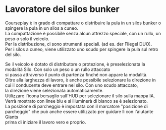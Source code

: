 # Lavoratore del silos bunker
  
Courseplay è in grado di compattare o distribuire la pula in un silos bunker o spingere la pula in un silos a cuneo.  
La compattazione è possibile senza alcun attrezzo speciale, con un rullo, un peso o solo il veicolo.  
Per la distribuzione, ci sono strumenti speciali. (ad es. der Fliegel DUO).  
Per i silos a cuneo, viene utilizzato uno scudo per spingere la pula sul retro del silo.  

  
Se il veicolo è dotato di distributore o protezione, è preselezionata la modalità Silo. Con solo un peso o un rullo attaccato  
si passa attraverso il punto di partenza finché non appare la modalità.  
Oltre alla larghezza di lavoro, è anche possibile selezionare la direzione in cui il conducente deve entrare nel silo. Con uno scudo attaccato,  
la direzione viene selezionata automaticamente.  
Utilizzare l'icona bersaglio sull'HUD per selezionare il silo sulla mappa IA. Verrà mostrato con linee blu e si illuminerà di bianco se è selezionato.  
La posizione di parcheggio è impostata con il marcatore "posizione di parcheggio" che può anche essere utilizzato per guidare lì con l'aiutante Giants  
prima di iniziare il lavoro vero e proprio.  
